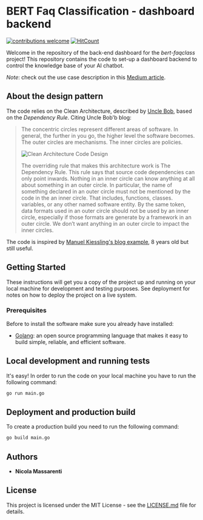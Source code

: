 # BERT Faq Classification - dashboard backend

[![contributions welcome](https://img.shields.io/badge/contributions-welcome-brightgreen.svg?style=flat)](https://github.com/nicolamassarenti/be-dashboard-bert-faqclass)
[![HitCount](http://hits.dwyl.com/nicolamassarenti/be-dashboard-bert-faqclass.svg)](http://hits.dwyl.com/nicolamassarenti/be-dashboard-bert-faqclass)

Welcome in the repository of the back-end dashboard for the _bert-faqclass_ project! This repository contains the code to set-up a dashboard backend to control the knowledge base of your AI chatbot.

_Note_: check out the use case description in this [Medium article](https://nicola-massarenti.medium.com/end-to-end-machine-learning-bert-faqclass-81fd07d24058).

## About the design pattern

The code relies on the Clean Architecture, described by [Uncle Bob](https://blog.cleancoder.com/uncle-bob/2012/08/13/the-clean-architecture.html), based on the _Dependency Rule_. Citing Uncle Bob'b blog:
>The concentric circles represent different areas of software. In general, the further in you go, the higher level the software becomes. The outer circles are mechanisms. The inner circles are policies.
>
>![Clean Architecture Code Design](https://blog.cleancoder.com/uncle-bob/images/2012-08-13-the-clean-architecture/CleanArchitecture.jpg "Clean Architecture")
>
>The overriding rule that makes this architecture work is The Dependency Rule. This rule says that source code dependencies can only point inwards. Nothing in an inner circle can know anything at all about something in an outer circle. In particular, the name of something declared in an outer circle must not be mentioned by the code in the an inner circle. That includes, functions, classes. variables, or any other named software entity.
> By the same token, data formats used in an outer circle should not be used by an inner circle, especially if those formats are generate by a framework in an outer circle. We don’t want anything in an outer circle to impact the inner circles.

The code is inspired by [Manuel Kiessling's blog example](https://manuel.kiessling.net/2012/09/28/applying-the-clean-architecture-to-go-applications/), 8 years old but still useful.

## Getting Started

These instructions will get you a copy of the project up and running on your local machine for development and testing purposes. See deployment for notes on how to deploy the project on a live system.

### Prerequisites

Before to install the software make sure you already have installed:

- [Golang](https://golang.org/): an open source programming language that makes it easy to build simple, reliable, and efficient software.

## Local development and running tests

It's easy! In order to run the code on your local machine you have to run the following command:

```bash
go run main.go
```

## Deployment and production build

To create a production build you need to run the following command:

```bash
go build main.go
```

## Authors

- **Nicola Massarenti**

## License

This project is licensed under the MIT License - see the [LICENSE.md](LICENSE.md) file for details.
